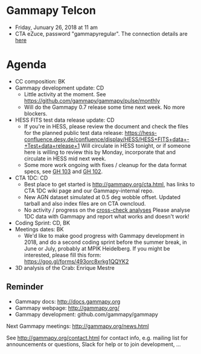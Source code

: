 # Gammapy Telcon

* Friday, Junuary 26, 2018 at 11 am
* CTA eZuce, password "gammapyregular".  The connection details are [here](ConnectionDetails.txt)

# Agenda

* CC composition: BK
* Gammapy development update: CD
  * Little activity at the moment. See https://github.com/gammapy/gammapy/pulse/monthly
  * Will do the Gammapy 0.7 release some time next week. No more blockers.
* HESS FITS test data release update: CD
  * If you're in HESS, please review the document and check the files for the
    planned public test data release: https://hess-confluence.desy.de/confluence/display/HESS/HESS+FITS+data+-+Test+data+release+1
    Will circulate in HESS tonight, or if someone here is willing to review this by
    Monday, incorporate that and circulate in HESS mid next week.
  * Some more work ongoing with fixes / cleanup for the data format specs, see [GH 103](https://github.com/open-gamma-ray-astro/gamma-astro-data-formats/pull/103) and [GH 102](https://github.com/open-gamma-ray-astro/gamma-astro-data-formats/issues/102).
* CTA 1DC: CD
  * Best place to get started is http://gammapy.org/cta.html,
    has links to CTA 1DC wiki page and our Gammapy-internal repo.
  * New AGN dataset simulated at 0.5 deg wobble offset.
    Updated tarball and also index files are on CTA owncloud.
  * No activity / progress on the [cross-check analyses](https://forge.in2p3.fr/projects/data-challenge-1-dc-1/wiki/Current_capabilities_and_limitations_of_the_analysis_tools#Test-casestargets)
    Please analyse 1DC data with Gammapy and report what works and doesn't work!
* Coding Sprint: CD, BK
* Meetings dates: BK
  * We'd like to make good progress with Gammapy development in 2018,
    and do a second coding sprint before the summer break, in June or July,
    probably at MPIK Heidelberg.
    If you might be interested, please fill this form: https://goo.gl/forms/493orc8xrkg1QQYK2
* 3D analysis of the Crab: Enrique Mestre

## Reminder

* Gammapy docs: http://docs.gammapy.org
* Gammapy webpage: http://gammapy.org/
* Gammapy development: github.com/gammapy/gammapy

Next Gammapy meetings: http://gammapy.org/news.html

See http://gammapy.org/contact.html for contact info, e.g. mailing list
for announcements or questions, Slack for help or to join development, ...
